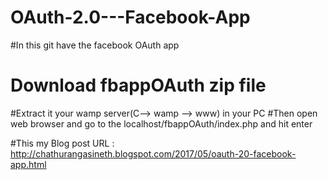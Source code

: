 # OAuth-2.0---Facebook-App

#In this git have the facebook OAuth app
# Download fbappOAuth zip file 
#Extract it your wamp server(C--> wamp --> www) in your PC
#Then open web browser and go to the localhost/fbappOAuth/index.php and hit enter
 
#This my Blog post URL : http://chathurangasineth.blogspot.com/2017/05/oauth-20-facebook-app.html
